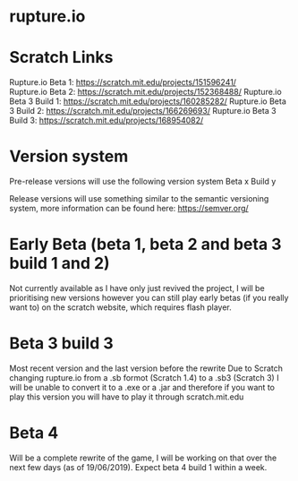 # rupture.io

# Scratch Links
Rupture.io Beta 1: https://scratch.mit.edu/projects/151596241/ </br>
Rupture.io Beta 2: https://scratch.mit.edu/projects/152368488/
Rupture.io Beta 3 Build 1: https://scratch.mit.edu/projects/160285282/
Rupture.io Beta 3 Build 2: https://scratch.mit.edu/projects/166269693/
Rupture.io Beta 3 Build 3: https://scratch.mit.edu/projects/168954082/

# Version system
Pre-release versions will use the following version system
Beta x Build y

Release versions will use something similar to the semantic versioning system, more information can be found here: https://semver.org/

# Early Beta (beta 1, beta 2 and beta 3 build 1 and 2)
Not currently available as I have only just revived the project, I will be prioritising new versions however you can still play early betas (if you really want to) on the scratch website, which requires flash player.

# Beta 3 build 3
Most recent version and the last version before the rewrite
Due to Scratch changing rupture.io from a .sb formot (Scratch 1.4) to a .sb3 (Scratch 3) I will be unable to convert it to a .exe or a .jar and therefore if you want to play this version you will have to play it through scratch.mit.edu

# Beta 4
Will be a complete rewrite of the game, I will be working on that over the next few days (as of 19/06/2019). Expect beta 4 build 1 within a week.
